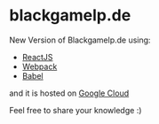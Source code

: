 # blackgamelp.de

New Version of Blackgamelp.de using:

- <a target="_blank" href="https://facebook.github.io/react/">ReactJS</a>
- <a target="_blank" href="https://webpack.js.org/">Webpack</a>
- <a target="_blank" href="http://babeljs.io/">Babel</a>

and it is hosted on <a target="_blank" href="https://cloud.google.com/">Google Cloud</a>

Feel free to share your knowledge :)